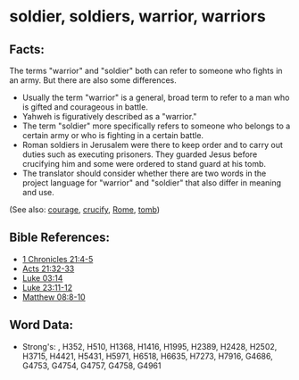 # soldier, soldiers, warrior, warriors #

## Facts: ##

The terms "warrior" and "soldier" both can refer to someone who fights in an army. But there are also some differences.
 
* Usually the term "warrior" is a general, broad term to refer to a man who is gifted and courageous in battle.
* Yahweh is figuratively described as a "warrior."
* The term "soldier" more specifically refers to someone who belongs to a certain army or who is fighting in a certain battle.
* Roman soldiers in Jerusalem were there to keep order and to carry out duties such as executing prisoners. They guarded Jesus before crucifying him and some were ordered to stand guard at his tomb.
* The translator should consider whether there are two words in the project language for "warrior" and "soldier" that also differ in meaning and use.

(See also: [courage](../other/courage.md), [crucify](../kt/crucify.md), [Rome](../names/rome.md), [tomb](../other/tomb.md))

## Bible References: ##

* [1 Chronicles 21:4-5](rc://en/tn/help/1ch/21/04)
* [Acts 21:32-33](rc://en/tn/help/act/21/32)
* [Luke 03:14](rc://en/tn/help/luk/03/14)
* [Luke 23:11-12](rc://en/tn/help/luk/23/11)
* [Matthew 08:8-10](rc://en/tn/help/mat/08/08)

## Word Data: ##

* Strong's: , H352, H510, H1368, H1416, H1995, H2389, H2428, H2502, H3715, H4421, H5431, H5971, H6518, H6635, H7273, H7916, G4686, G4753, G4754, G4757, G4758, G4961

